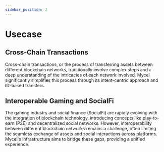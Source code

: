 ```yaml
---
sidebar_position: 2
---
```


# Usecase

## Cross-Chain Transactions

Cross-chain transactions, or the process of transferring assets between different blockchain networks, traditionally involve complex steps and a deep understanding of the intricacies of each network involved. Mycel significantly simplifies this process through its intent-centric approach and ID-based transfers.

## Interoperable Gaming and SocialFi

The gaming industry and social finance (SocialFi) are rapidly evolving with the integration of blockchain technology, introducing concepts like play-to-earn (P2E) and decentralized social networks. However, interoperability between different blockchain networks remains a challenge, often limiting the seamless exchange of assets and social interactions across platforms. Mycel's infrastructure aims to bridge these gaps, providing a unified experience.
